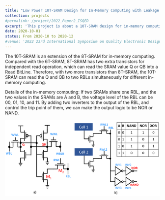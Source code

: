 ```yaml
---
title: "Low Power 10T-SRAM Design for In-Memory Computing with Leakage Current Reduction"
collection: projects
#permalink: /project/2022_Paper2_ISQED
excerpt: 'This project is about a 10T-SRAM design for in-memory computing, along with multiple low-power techniques.'
date: 2020-10-01
status: From 2020-10 to 2020-12
#venue: '2022 23rd International Symposium on Quality Electronic Design (ISQED)'
---
```



The 10T-SRAM is an extension of the 8T-SRAM for in-memory computing.
Compared with the 6T-SRAM, 8T-SRAM has two extra transistors for independent read operation, which can read the SRAM value Q or QB into a Read BitLine.
Therefore, with two more transistors than 8T-SRAM, the 10T-SRAM can read the Q and QB to two RBLs simultaneously for different in-memory computing.

Details of the in-memory computing:
If two SRAMs share one RBL, and the two values in the SRAMs are A and B, the voltage level of the RBL can be 00, 01, 10, and 11.
By adding two inverters to the output of the RBL, and control the trip point of them, we can make the output logic to be NOR or NAND.

![](/images/projects/8T-SRAM_in-memory_computing.png)
